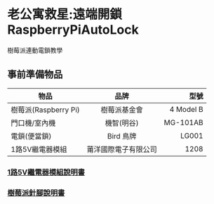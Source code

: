 # 老公寓救星:遠端開鎖 RaspberryPiAutoLock
樹莓派連動電鎖教學

## 事前準備物品

| 物品           | 品牌           | 型號  |
| ------------- |:---------------------------:| ---------:|
| 樹莓派(Raspberry Pi) | 樹莓派基金會           | 4 Model B|
| 門口機/室內機         | 機智(明谷)            | MG-101AB|
| 電鎖(便當鎖)          | Bird 鳥牌            | LG001   |
| 1路5V繼電器模組       | 莆洋國際電子有限公司  |   1208   |

### [1路5V繼電器模組說明書](http://www.pu-yang.com.tw/download.html)
### [樹莓派針腳說明書](https://pinout.xyz/)
